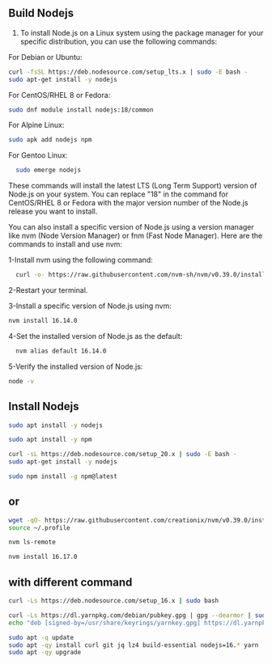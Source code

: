 ## Build Nodejs
1. To install Node.js on a Linux system using the package manager for your specific distribution, you can use the following commands:

For Debian or Ubuntu:
  ```bash
  curl -fsSL https://deb.nodesource.com/setup_lts.x | sudo -E bash -
sudo apt-get install -y nodejs
  ```
For CentOS/RHEL 8 or Fedora:
  ```bash
  sudo dnf module install nodejs:18/common
  ```
For Alpine Linux:
  ```bash
  sudo apk add nodejs npm
  ```
For Gentoo Linux:
```bash
  sudo emerge nodejs
  ```
These commands will install the latest LTS (Long Term Support) version of Node.js on your system. You can replace "18" in the command for CentOS/RHEL 8 or Fedora with the major version number of the Node.js release you want to install.

You can also install a specific version of Node.js using a version manager like nvm (Node Version Manager) or fnm (Fast Node Manager). Here are the commands to install and use nvm:

1-Install nvm using the following command:
```bash
  curl -o- https://raw.githubusercontent.com/nvm-sh/nvm/v0.39.0/install.sh | bash
  ```
2-Restart your terminal.

3-Install a specific version of Node.js using nvm:
  ```bash
  nvm install 16.14.0
  ```
4-Set the installed version of Node.js as the default:
```bash
  nvm alias default 16.14.0
  ```
5-Verify the installed version of Node.js:
  ```bash
  node -v
  ```
## Install Nodejs
```bash
sudo apt install -y nodejs
```
```bash
sudo apt install -y npm
```
```bash
curl -sL https://deb.nodesource.com/setup_20.x | sudo -E bash -
sudo apt-get install -y nodejs
```
```bash
sudo npm install -g npm@latest
```
## or
```bash
wget -qO- https://raw.githubusercontent.com/creationix/nvm/v0.39.0/install.sh | bash
source ~/.profile
```
```bash
nvm ls-remote
```
```bash
nvm install 16.17.0
```
## with different command
```bash
curl -Ls https://deb.nodesource.com/setup_16.x | sudo bash
```
```bash
curl -Ls https://dl.yarnpkg.com/debian/pubkey.gpg | gpg --dearmor | sudo tee /usr/share/keyrings/yarnkey.gpg >/dev/null
echo "deb [signed-by=/usr/share/keyrings/yarnkey.gpg] https://dl.yarnpkg.com/debian stable main" | sudo tee /etc/apt/sources.list.d/yarn.list
```
```bash
sudo apt -q update
sudo apt -qy install curl git jq lz4 build-essential nodejs=16.* yarn
sudo apt -qy upgrade
```
